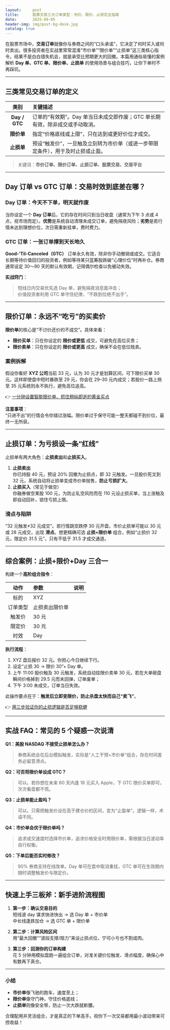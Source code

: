 ```yaml
---
layout:     post
title:      股票交易三大订单类型：市价、限价、止损完全指南
date:       2025-09-05
header-img: img/post-bg-desk.jpg
catalog: true
---
```


在股票市场中，**交易订单**就像你与券商之间的“口头承诺”，它决定了何时买入或何时卖出。很多投资者在实战里常常混淆“市价单”“限价单”“止损单”这三类核心指令，结果不是白白错失机会，就是承受比预期更大的回撤。本篇用通俗易懂的案例解析 **Day 单、GTC 单、限价单、止损单** 的使用场景与组合技巧，让你下单时不再踩坑。

---

## 三类常见交易订单的定义

| 类别 | 关键描述
|:---: | :---
**Day / GTC** | 订单的“有效期”。Day 单当日未成交即作废；GTC 单长期有效，除非成交或手动取消。  
**限价单** | 指定“价格底线或上限”，只在达到或更好价位才成交。  
**止损单** | 预设“触发价”，一旦触及立刻转为市价单（或进一步带限定条件），用于及时止损或止盈。  

> 关键词：**市价订单、限价订单、止损订单、股票交易、交易平台**

---

## Day 订单 vs GTC 订单：交易时效到底差在哪？

### Day 订单：今天不下单，明天就作废

当你设定一个 **Day 订单**后，它的存在时间只到当日收盘（通常为下午 3 点或 4 点，视市场而定）。**优势**是系统自动清理未成交订单，避免隔夜风险；**劣势**是若行情未达到理想价位，次日需重新挂单，费时费力。

### GTC 订单：一张订单撑到天长地久

**Good-’Til-Canceled（GTC）** 订单永久有效，除非你手动撤销或成交。它适合长期等待价值回归的投资者，例如等待某只蓝筹股跌破“心理价位”时再补仓。券商通常设定 30～90 天的默认有效期，记得偶尔检查以免被动失效。

**实战窍门**：  
> 短线日内交易优先选 Day 单，避免隔夜消息面冲击；  
> 价值投资者利用 GTC 单守住纪律，“不跌到位绝不出手”。

---

## 限价订单：永远不“吃亏”的买卖价

**限价单**的核心是“不讨价还价的不成交”。具体来看：

- **限价买单**：只在你设定的 **限价或更低** 成交，可避免在高位买贵；  
- **限价卖单**：只在你设定的 **限价或更高** 成交，确保不会在低位贱卖。

### 案例拆解

假设你看好 **XYZ 公司**当前 33 元，认为 30 元才是划算区间，可下限价买单 30 元。这样即使盘中短时暴跌至 29 元，你会在 29–30 元内成交；若股价一路上扬至 35 元系统则永不执行，避免高位追高。

👉 [一分钟设置智能限价单，抓住稍纵即逝的黄金买点](https://okxdog.com/)

**注意事项**：  
“只进不出”的行情会令你错过涨幅。限价单过于保守可能一整天都碰不到价位，最终一无所获。

---

## 止损订单：为亏损设一条“红线”

止损单有两大角色：**止损卖出**和**止损买入**。

1. **止损卖出**  
  你已持股 40 元，预设 20% 回撤为止损点，即 32 元触发。一旦股价死叉到 32 元，系统自动将止损单变成市价单抛售，**防止亏损扩大**。  
2. **止损买入**（常见于做空）  
  你融券做空某股 100 元，为防止轧空风险而在 110 元设止损买单，当上涨触及即自动回补，锁住亏损上限。

### 滑点与陷阱

“32 元触发≠32 元成交”。若行情跳空跌停 30 元开盘，市价止损单可能以 30 元或 28 元成交，出现 **滑点**。想更精确可选 **止损+限价单** 组合，例如“止损价 32 元，限定价 31.5 元”，只有不低于 31.5 才成交通道。

---

## 综合案例：止损+限价+Day 三合一

构建一个**高阶组合指令**：

| 动作 | 参数 | 说明
|:---: |:---|:---
标的 | XYZ |
订单类型 | 止损卖出限价单 |
触发价 | 30 元 |
限定价 | 30 元 |
时效 | Day |

**执行流程**：  

1. XYZ 盘后报价 32 元。你担心今日继续下行。  
2. 设定“止损 30 → 限价 30”+ Day 单。  
3. 上午 11:00 股价触及 30 元触发，系统自动挂限价卖单 30 元，若在大单砸盘瞬间价格掉到 29.5 元而未回弹，订单废单；  
4. 下午 3:00 未成交，订单当日失效。  

此操作要点在于：**触发后立即变限价，防止杀盘太快而自己“卖飞”**。  

👉 [用三步验证你的止损逻辑是否足够稳健](https://okxdog.com/)

---

## 实战 FAQ：常见的 5 个疑惑一次说清

**Q1：美股 NASDAQ 不接受止损单怎么办？**  
> 券商系统会在后台模拟触发，实际是“人工干预+市价单”组合，存在时间差务必留意滑点。

**Q2：可否将限价单设成 GTC？**  
> 可以。若你想在未来 60 天内逢 18 元买入 Apple，下 GTC 限价买单即可，次次看盘都不慌。

**Q3：止损单能止盈吗？**  
> 可以。只需把触发价设在高于建仓价的区间，变为“止盈单”。逻辑一样，术语不同。

**Q4：市价单会优于限价单吗？**  
> 追求成交速度时选择市价单，追求价格安全时用限价单，需根据当日波动率自行权衡。

**Q5：下单后能否实时修改？**  
> 90% 券商支持在线改单。Day 单可在盘中取消重挂，GTC 单可在生效期内随时调整触发价与限定价。

---

## 快速上手三板斧：新手进阶流程图

1. **第一步：确认交易目的**  
   短线波 day 谋求快进快出 → 选 Day 单 + 市价单  
   中长线逢跌加仓 → 选 GTC 单 + 限价单  

2. **第二步：计算风险区间**  
   用“最大回撤”“波段支撑/阻力”来设止损点位，宁可小亏也不割成肉。  

3. **第三步：回测你的订单构建**  
   花 5 分钟用模拟盘跑一遍组合订单，对准关键价位触发、滑点幅度，确保心中有数再下真仓。

---

### 小结

- **市价单**像飞驰的跑车，速度至上；  
- **限价单**像守门神，守住价格底线；  
- **止损单**则像安全带，防止一次大跌就断腰。  

合理配用并灵活组合，才是真正的下单高手。祝你下一次交易都用最小波动带来可控收益！